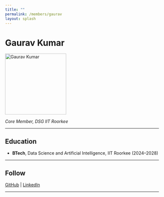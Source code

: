 ```yaml
---
title: ""
permalink: /members/gaurav
layout: splash
---
```




# Gaurav Kumar

<img src="{{ site.baseurl }}/assets/images/members/y25/gaurav.jpg" width="200" height="200" alt="Gaurav Kumar">


*Core Member, DSG IIT Roorkee*

---

## Education  
- **BTech**, Data Science and Artificial Intelligence, IIT Roorkee (2024–2028)
---


## Follow
[GitHub](https://github.com/sekiroQ-Q) | [LinkedIn](https://www.linkedin.com/in/gaurav-kumar-813346330/?utm_source=share&utm_campaign=share_via&utm_content=profile&utm_medium=android_app) 

---
